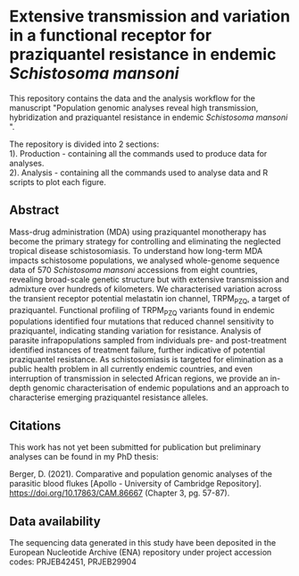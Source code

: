 # Extensive transmission and variation in a functional receptor for praziquantel resistance in endemic *Schistosoma mansoni*
This repository contains the data and the analysis workflow for the manuscript "Population genomic analyses reveal high transmission, hybridization and praziquantel resistance in endemic *Schistosoma mansoni* ".

The repository is divided into 2 sections:  
1). Production - containing all the commands used to produce data for analyses.  
2). Analysis - containing all the commands used to analyse data and R scripts to plot each figure. 

## Abstract
Mass-drug administration (MDA) using praziquantel monotherapy has become the primary strategy for controlling and eliminating the neglected tropical disease schistosomiasis. To understand how long-term MDA impacts schistosome populations, we analysed whole-genome sequence data of 570 *Schistosoma mansoni* accessions from eight countries, revealing broad-scale genetic structure but with extensive transmission and admixture over hundreds of kilometers. We characterised variation across the transient receptor potential melastatin ion channel, TRPM<sub>PZQ</sub>, a target of praziquantel. Functional profiling of TRPM<sub>PZQ</sub> variants found in endemic populations identified four mutations that reduced channel sensitivity to praziquantel, indicating standing variation for resistance. Analysis of parasite infrapopulations sampled from individuals pre- and post-treatment identified instances of treatment failure, further indicative of potential praziquantel resistance. As schistosomiasis is targeted for elimination as a public health problem in all currently endemic countries, and even interruption of transmission in selected African regions, we provide an in-depth genomic characterisation of endemic populations and an approach to characterise emerging praziquantel resistance alleles. 


## Citations
This work has not yet been submitted for publication but preliminary analyses can be found in my PhD thesis:

Berger, D. (2021). Comparative and population genomic analyses of the parasitic blood flukes [Apollo - University of Cambridge Repository]. https://doi.org/10.17863/CAM.86667
(Chapter 3, pg. 57-87).

## Data availability

The sequencing data generated in this study have been deposited in the European Nucleotide Archive (ENA) repository under project accession codes: PRJEB42451, PRJEB29904
